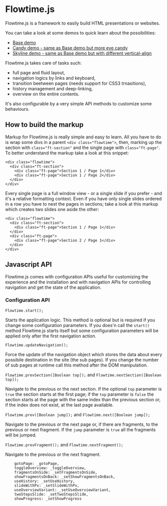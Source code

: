 # Flowtime.js

Flowtime.js is a framework to easily build HTML presentations or websites.

You can take a look at some demos to quick learn about the possibilities:
- [Base demo](http://marcolago.com/demo/flowtime-js/demo/)
- [Candy demo - same as Base demo but more eye candy](http://marcolago.com/demo/flowtime-js/demo-candy/)
- [Skyline demo - same as Base demo but with different vertical-align](http://marcolago.com/demo/flowtime-js/demo-skyline/)

Flowtime.js takes care of tasks such:
- full page and fluid layout,
- navigation logics by links and keyboard,
- transition beetween pages (needs support for CSS3 trnasitions),
- history management and deep-linking,
- overview on the entire contents.

It's also configurable by a very simple API methods to customize some behaviours.

## How to build the markup

Markup for Flowtime.js is really simple and easy to learn.
All you have to do is wrap some divs in a parent `<div class="flowtime">`, then, marking up the section with `class="ft-section"` and the single page with `class="ft-page"`.
To better understand the markup take a look at this snippet:

    <div class="flowtime">
      <div class="ft-section">
        <div class="ft-page">Section 1 / Page 1</div>
        <div class="ft-page">Section 1 / Page 2</div>
      </div>
    </div>
    
Every single page is a full window view - or a single slide if you prefer - and it's a relative formatting context.
Even if you have only single slides ordered in a row you have to nest the pages in sections; take a look at this markup which creates two slides one aside the other:

    <div class="flowtime">
      <div class="ft-section">
        <div class="ft-page">Section 1 / Page 1</div>
      </div>
      <div class="ft-page">
        <div class="ft-page">Section 2 / Page 1</div>
      </div>
    </div>

## Javascript API

Flowtime.js comes with configuration APIs useful for customizing the experience and the installation and with navigation APIs for controlling navigation and get the state of the application.

### Configuration API

`Flowtime.start();`

Starts the application logic. This method is optional but is required if you change some configuration parameters.
If you does'n call the `start()` method Flowtime.js starts itself but some configuration parameters will be applied only after the first navigation action.

`Flowtime.updateNavigation();`

Force the update of the navigation object which stores the data about every possibile destination in the site (the sub pages).
If you change the number of sub pages at runtime call this method after the DOM manipulation.

`Flowtime.prevSection([Boolean top]);` and `Flowtime.nextSection([Boolean top]);`

Navigate to the previous or the next section.
If the optional `top` parameter is `true` the section starts at the first page; if the `top` parameter is `false` the section starts at the page with the same index than the previous section or, if the index does not exist, at the last page available.

`Flowtime.prev([Boolean jump]);` and `Flowtime.next([Boolean jump]);`

Navigate to the previous or the next page or, if there are fragments, to the previous or next fragment.
If the `jump` parameter is `true` all the fragments will be jumped.

`Flowtime.prevFragment();` and `Flowtime.nextFragment();`

Navigate to the previous or the next fragment.



		gotoPage: _gotoPage,
		toggleOverview: _toggleOverview,
		fragmentsOnSide: _setFragmentsOnSide,
		showFragmentsOnBack: _setShowFragmentsOnBack,
		useHistory: _setUseHistory,
		slideWithPx: _setSlideWithPx,
		useOverviewVariant: _setUseOverviewVariant,
		twoStepsSlide: _setTwoStepsSlide,
		showProgress: _setShowProgress
